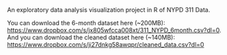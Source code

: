 An exploratory data analysis visualization project in R of NYPD 311 Data.

You can download the 6-month dataset here (~200MB): https://www.dropbox.com/s/jx805wfcca008xt/311_NYPD_6month.csv?dl=0.
And you can download the cleaned dataset here (~140MB): https://www.dropbox.com/s/ji27dnkg58awqpr/cleaned_data.csv?dl=0
